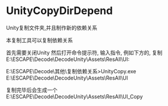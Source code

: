 # UnityCopyDirDepend
Unity复制文件夹,并且制作新的依赖关系

本复制工具可以复制依赖关系

首先需要关闭Unity
然后打开命令提示符, 输入指令, 例如下方的, 复制E:\ESCAPE\Decode\DecodeUnity\Assets\ResAll\UI:

E:\ESCAPE\Decode\其他\复制依赖关系>UnityCopy.exe E:\ESCAPE\Decode\DecodeUnity\Assets\ResAll\UI

复制完毕后会生成一个E:\ESCAPE\Decode\DecodeUnity\Assets\ResAll\UI_Copy
